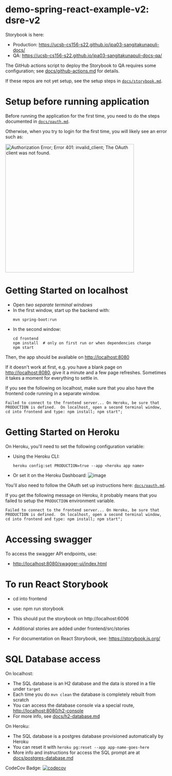 # demo-spring-react-example-v2: dsre-v2

Storybook is here:
* Production: <https://ucsb-cs156-s22.github.io/jpa03-sangitakunapuli-docs/>
* QA:  <https://ucsb-cs156-s22.github.io/jpa03-sangitakunapuli-docs-qa/>


The GitHub actions script to deploy the Storybook to QA requires some configuration; see [docs/github-actions.md](docs/github-actions.md) for details.


If these repos are not yet setup, see the setup steps in [`docs/storybook.md`](docs/storybook.md).

# Setup before running application

Before running the application for the first time,
you need to do the steps documented in [`docs/oauth.md`](docs/oauth.md).

Otherwise, when you try to login for the first time, you 
will likely see an error such as:

<img src="https://user-images.githubusercontent.com/1119017/149858436-c9baa238-a4f7-4c52-b995-0ed8bee97487.png" alt="Authorization Error; Error 401: invalid_client; The OAuth client was not found." width="400"/>

# Getting Started on localhost

* Open *two separate terminal windows*  
* In the first window, start up the backend with:
  ``` 
  mvn spring-boot:run
  ```
* In the second window:
  ```
  cd frontend
  npm install  # only on first run or when dependencies change
  npm start
  ```

Then, the app should be available on <http://localhost:8080>

If it doesn't work at first, e.g. you have a blank page on  <http://localhost:8080>, give it a minute and a few page refreshes.  Sometimes it takes a moment for everything to settle in.

If you see the following on localhost, make sure that you also have the frontend code running in a separate window.

```
Failed to connect to the frontend server... On Heroku, be sure that PRODUCTION is defined.  On localhost, open a second terminal window, cd into frontend and type: npm install; npm start";
```

# Getting Started on Heroku

On Heroku, you'll need to set the following configuration variable:

* Using the Heroku CLI:
  ```
  heroku config:set PRODUCTION=true --app <heroku app name>
  ```
* Or set it on the Heroku Dashboard:
  ![image](https://user-images.githubusercontent.com/1119017/149855768-7b56164a-98f7-4357-b877-da34b7bd9ea4.png)

You'll also need to follow the OAuth set up instructions here: [`docs/oauth.md`](docs/oauth.md).

If you get the following message on Heroku, it probably means that you failed to setup the `PRODUCTION` environment variable.

```
Failed to connect to the frontend server... On Heroku, be sure that PRODUCTION is defined.  On localhost, open a second terminal window, cd into frontend and type: npm install; npm start";
```

# Accessing swagger

To access the swagger API endpoints, use:

* <http://localhost:8080/swagger-ui/index.html>


# To run React Storybook

* cd into frontend
* use: npm run storybook
* This should put the storybook on http://localhost:6006
* Additional stories are added under frontend/src/stories

* For documentation on React Storybook, see: https://storybook.js.org/

# SQL Database access

On localhost:
* The SQL database is an H2 database and the data is stored in a file under `target`
* Each time you do `mvn clean` the database is completely rebuilt from scratch
* You can access the database console via a special route, <http://localhost:8080/h2-console>
* For more info, see [docs/h2-database.md](/docs/h2-database.md)

On Heroku:
* The SQL database is a postgres database provisioned automatically by Heroku
* You can reset it with `heroku pg:reset --app app-name-goes-here`
* More info and instructions for access the SQL prompt are at [docs/postgres-database.md](/docs/postgres-database.md)


CodeCov Badge:
[![codecov](https://codecov.io/gh/ucsb-cs156-s22/jpa03-sangitakunapuli/branch/master/graph/badge.svg?token=Eqq2bkeKj1)](https://codecov.io/gh/ucsb-cs156-s22/jpa03-sangitakunapuli)
